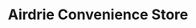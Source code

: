 ---
title: "Airdrie Convenience Store"
url: /airdrie/airdrie-convenience-store/
shop: Lebensmittel
---